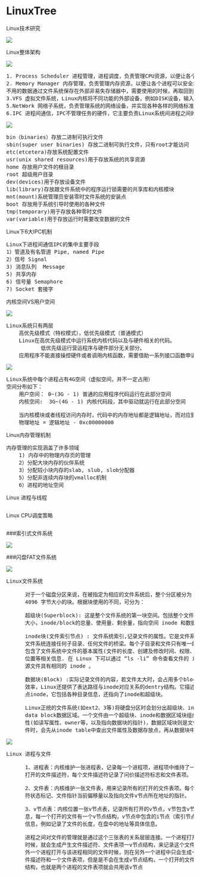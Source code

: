 # LinuxTree
Linux技术研究

![](https://i.imgur.com/r2yYlGJ.png)

Linux整体架构

![](https://i.imgur.com/H96FwUm.png)

<pre>
1. Process Scheduler 进程管理，进程调度，负责管理CPU资源，以便让各个进程可以以尽量公平的 方式访问CPU
2. Memory Manager 内存管理，负责管理内存资源，以便让各个进程可以安全地共享机器的内存资源， 另外，内存管理会提供虚拟内存的机制，该机制可以让进程使用多于Memory的内存，
不用的数据通过文件系统保存在外部非易失存储器中，需要使用的时候，再取回到内存中。
3.VFS 虚拟文件系统，Linux内核将不同功能的外部设备，例如DISK设备，输入输出设备，显示设备                    等，抽象为可以通过统一的文件操作接口（open, close, read, write）来访问，这就是Linux一切皆是文件的体现
5.NetWork 网络子系统，负责管理系统的网络设备，并实现各种各样的网络标准
6.IPC 进程间通信，IPC不管理任务的硬件，它主要负责Linux系统间进程之间的通信
</pre>

![](https://i.imgur.com/pVkhSPb.png)

<pre>
bin（binaries）存放二进制可执行文件
sbin(super user binaries) 存放二进制可执行文件，只有root才能访问
etc(etcetera)存放系统配置文件
usr(unix shared resources)用于存放系统的共享资源
home 存放用户文件的根目录
root 超级用户目录
dev(devices)用于存放设备文件
lib(library)存放跟文件系统中的程序运行锁需要的共享库和内核模块
mnt(mount)系统管理员安装零时文件系统的安装点
boot 存放用于系统引导时使用的各种文件
tmp(temporary)用于存放各种零时文件
var(variable)用于存放运行时需要改变数据的文件	
</pre>


Linux下6大IPC机制

<pre>
Linux下进程间通信IPC的集中主要手段
1）管道及有名管道 Pipe, named Pipe
2）信号 Signal
3) 消息队列  Message
5) 共享内存 
6) 信号量 Semaphore
7) Socket 套接字
</pre>

内核空间VS用户空间

![](https://i.imgur.com/mAJNK6g.png)

<pre>
Linux系统只有两层
    高优先级模式（特权模式），低优先级模式（普通模式）
	Linux在高优先级模式中运行系统内核代码以及与硬件相关的代码。
	       低优先级运行营运程序与硬件部分无关部分。
	应用程序不能直接操控硬件或者调用内核函数，需要借助一系列接口函数申请让系统调用相关的代码在内核空间运行 
</pre>

![](https://i.imgur.com/CLsjBy9.png)

<pre>
Linux系统中每个进程占有4G空间（虚拟空间，并不一定占用）
空间分布如下：
    用户空间： 0~(3G - 1) 普通的应用程序代码运行在此部分空间
    内核空间:  3G~(4G - 1) 内核代码段，其中驱动就运行在此部分空间	

    当内核模块或者线程访问内存时，代码中的内存地址都是逻辑地址，而对应到真正的物理内存地址，需要地址一对一的映射，如逻辑地址0xc0000003对应的物理地址是0x3,逻辑地址与物理地址对应的关系为
	物理地址 = 逻辑地址 - 0xc00000000
</pre>

Linux内存管理机制
<pre>
内存管理的实现涵盖了许多领域
    1) 内存中的物理内存页的管理
    2）分配大块内存的伙伴系统
    3）分配较小块内存的slab, slub, slob分配器
    5）分配非连续内存块的vmalloc机制
    6）进程的地址空间
</pre>

Linux 进程与线程

<pre>
</pre>

Linux CPU调度策略
<pre>
</pre>

###索引式文件系统

![](https://i.imgur.com/h2ie2l3.png)

###闪盘FAT文件系统

![](https://i.imgur.com/4R18RAG.png)

<pre>
Linux文件系统

      对于一个磁盘分区来说，在被指定为相应的文件系统后，整个分区被分为 1024，2048 和 
      4096 字节大小的块。根据块使用的不同，可分为：

      超级块(Superblock): 这是整个文件系统的第一块空间。包括整个文件系统的基本信息，如块
      大小，inode/block的总量、使用量、剩余量，指向空间 inode 和数据块的指针等相关信息。

      inode块(文件索引节点) : 文件系统索引,记录文件的属性。它是文件系统的最基本单元，是
      文件系统连接任何子目录、任何文件的桥梁。每个子目录和文件只有唯一的一个 inode 块。它
      包含了文件系统中文件的基本属性(文件的长度、创建及修改时间、权限、所属关系)、存放数据的
      位置等相关信息. 在 Linux 下可以通过 “ls -li” 命令查看文件的 inode 信息。硬连接和
      源文件具有相同的 inode 。

      数据块(Block) :实际记录文件的内容，若文件太大时，会占用多个block。为了提高目录访问
      效率，Linux还提供了表达路径与inode对应关系的dentry结构。它描述了路径信息并连接到节
      点inode，它包括各种目录信息，还指向了inode和超级块。

      Linux正统的文件系统(如ext2、3等)将硬盘分区时会划分出超级块、inode Table区块和
      data block数据区域。一个文件由一个超级块、inode和数据区域块组成。Inode包含文件的属
      性(如读写属性、owner等，以及指向数据块的指针)，数据区域块则是文件内容。当查看某个文
      件时，会先从inode table中查出文件属性及数据存放点，再从数据块中读取数据。
</pre>

![](https://i.imgur.com/M1HDGat.png)

<pre>
Linux 进程与文件

      1、进程表：内核维护一张进程表，记录每一个进程项，进程项中维持了一张在该进程中所有的
      打开的文件描述符，每个文件描述符记录了问价描述符标志和文件表项。

      2、文件表：内核维护一张文件表，用来记录所有的打开的文件表项。每个文件表项记录文件描述
      符状态标记、文件指针当前偏移量以及指向文件v节点所在地址的指针。

      3、v节点表：内核位置一张v节点表，记录所有打开的v节点，v节包含v节点信息以及i节点信
      息，每一个打开的文件有一个v节点结构，v节点中包含的i节点（索引节点）记录了文件的详细
      信息，例如记录了文件的长度，在盘中的地址等具体信息。

      进程之间对文件的管理就是通过这个三张表的关系层层连接。一个进程打开一个未打开的文件
      时候，就会生成产生文件描述符、文件表项一v节点结构，来记录这个文件的详细信息，如若另
      外一个进程打开与该进程相同的文件时候，则在另外一个进程中只会生成一个当前进程下的文
      件描述符和一个文件表项，但是是不会在生成v节点结构，一个打开的文件有且只有一个v节点
      结构，也就是两个进程的文件表项就会共用该v节点
</pre>

